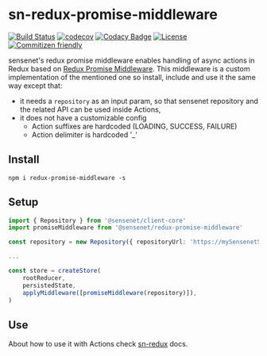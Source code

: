 # sn-redux-promise-middleware

[![Build Status](https://travis-ci.org/SenseNet/sn-redux-promise-middleware.svg?branch=master)](https://travis-ci.org/SenseNet/sn-redux-promise-middleware)
[![codecov](https://codecov.io/gh/SenseNet/sn-redux-promise-middleware/branch/master/graph/badge.svg)](https://codecov.io/gh/SenseNet/sn-redux-promise-middleware)
[![Codacy Badge](https://api.codacy.com/project/badge/Grade/e5b6b7367de74af38c153a59d88d56cb)](https://www.codacy.com/app/SenseNet/sn-redux-promise-middleware?utm_source=github.com&amp;utm_medium=referral&amp;utm_content=SenseNet/sn-redux-promise-middleware&amp;utm_campaign=Badge_Grade)
[![License](https://img.shields.io/github/license/SenseNet/sn-redux-promise-middleware.svg?style=flat)](https://github.com/SenseNet/sn-redux-promise-middleware/LICENSE.txt)
[![Commitizen friendly](https://img.shields.io/badge/commitizen-friendly-brightgreen.svg?style=flat)](http://commitizen.github.io/cz-cli/)

sensenet's redux promise middleware enables handling of async actions in Redux based on [Redux Promise Middleware](https://github.com/pburtchaell/redux-promise-middleware). This middleware is a custom implementation of the mentioned one so install, include and use it the same way except that: 
- it needs a ```repository``` as an input param, so that sensenet repository and the related API can be used inside Actions,
- it does not have a customizable config
    - Action suffixes are hardcoded (LOADING, SUCCESS, FAILURE)
    - Action delimiter is hardcoded '_'

## Install

``` npm i redux-promise-middleware -s ```

## Setup

``` Typescript
import { Repository } from '@sensenet/client-core'
import promiseMiddleware from '@sensenet/redux-promise-middleware'

const repository = new Repository({ repositoryUrl: 'https://mySensenetSite.com' }, async () => ({ ok: true } as any))

...

const store = createStore(
    rootReducer,
    persistedState,
    applyMiddleware([promiseMiddleware(repository)]),
)
```

## Use

About how to use it with Actions check [sn-redux](https://github.com/SenseNet/sn-redux) docs.